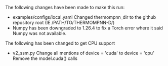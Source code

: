 The following changes have been made to make this run:
- examples/configs/local.yaml
	Changed thermompnn_dir to the github repository root (IE /PATH/TO/THERMOMPNN-D/)
- Numpy has been downgraded to 1.26.4 to fix a Torch error where it said Numpy was not available.  

The following has been changed to get CPU support
- v2_ssm.py
	Change all mentions of device = 'cuda' to device = 'cpu'
	Remove the model.cuda() calls

